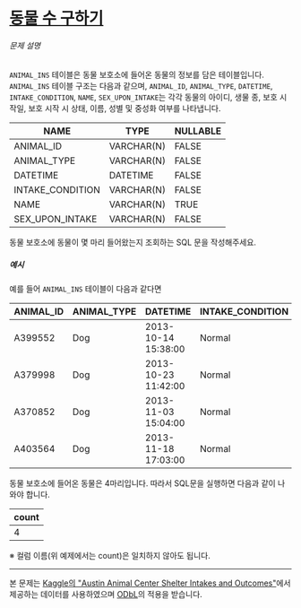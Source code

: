 # [동물 수 구하기](https://school.programmers.co.kr/learn/courses/30/lessons/59406)


###### 문제 설명


`ANIMAL_INS` 테이블은 동물 보호소에 들어온 동물의 정보를 담은 테이블입니다. `ANIMAL_INS` 테이블 구조는 다음과 같으며, `ANIMAL_ID`, `ANIMAL_TYPE`, `DATETIME`, `INTAKE_CONDITION`, `NAME`, `SEX_UPON_INTAKE`는 각각 동물의 아이디, 생물 종, 보호 시작일, 보호 시작 시 상태, 이름, 성별 및 중성화 여부를 나타냅니다.




| NAME | TYPE | NULLABLE |
| --- | --- | --- |
| ANIMAL\_ID | VARCHAR(N) | FALSE |
| ANIMAL\_TYPE | VARCHAR(N) | FALSE |
| DATETIME | DATETIME | FALSE |
| INTAKE\_CONDITION | VARCHAR(N) | FALSE |
| NAME | VARCHAR(N) | TRUE |
| SEX\_UPON\_INTAKE | VARCHAR(N) | FALSE |


동물 보호소에 동물이 몇 마리 들어왔는지 조회하는 SQL 문을 작성해주세요. 


##### 예시


예를 들어 `ANIMAL_INS` 테이블이 다음과 같다면




| ANIMAL\_ID | ANIMAL\_TYPE | DATETIME | INTAKE\_CONDITION | NAME | SEX\_UPON\_INTAKE |
| --- | --- | --- | --- | --- | --- |
| A399552 | Dog | 2013\-10\-14 15:38:00 | Normal | Jack | Neutered Male |
| A379998 | Dog | 2013\-10\-23 11:42:00 | Normal | Disciple | Intact Male |
| A370852 | Dog | 2013\-11\-03 15:04:00 | Normal | Katie | Spayed Female |
| A403564 | Dog | 2013\-11\-18 17:03:00 | Normal | Anna | Spayed Female |


동물 보호소에 들어온 동물은 4마리입니다. 따라서 SQL문을 실행하면 다음과 같이 나와야 합니다.




| count |
| --- |
| 4 |


※ 컬럼 이름(위 예제에서는 count)은 일치하지 않아도 됩니다.




---


본 문제는 [Kaggle의 "Austin Animal Center Shelter Intakes and Outcomes"](https://www.kaggle.com/aaronschlegel/austin-animal-center-shelter-intakes-and-outcomes)에서 제공하는 데이터를 사용하였으며 [ODbL](https://opendatacommons.org/licenses/odbl/1.0/)의 적용을 받습니다.



